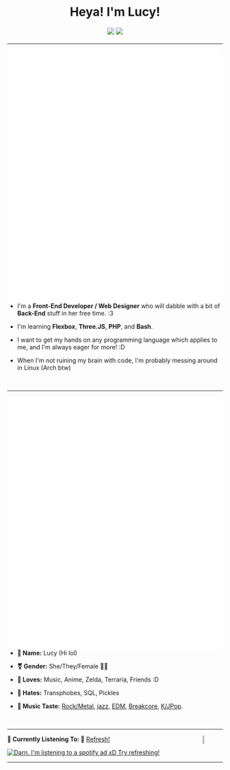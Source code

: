 <div align="center">

<h1> Heya! I'm Lucy!</h1>

#### [<img src="https://img.shields.io/badge/Buy%20Me%20A%20Coffee!%20%E2%98%95%20-%239146FF.svg?&style=for-the-badge">](https://www.buymeacoffee.com/lusife) [<img src="https://img.shields.io/badge/My%20Website!%20-%239146FF.svg?&style=for-the-badge">](https://lu-sife.github.io)

</div>

---

<div>

<img src="https://raw.githubusercontent.com/lu-sife/github-stats/master/generated/languages.svg#gh-dark-mode-only" align="left">

<img src="https://raw.githubusercontent.com/lu-sife/github-stats/master/generated/languages.svg#gh-light-mode-only" align="left">

- I'm a <b>Front-End Developer / Web Designer</b> who will dabble with a bit of <b>Back-End</b> stuff in her free time. :3

- I'm learning <b>Flexbox</b>, <b>Three.JS</b>, <b>PHP</b>, and <b>Bash</b>.

- I want to get my hands on any programming language which applies to me, and I'm always eager for more! :D

- When I'm not ruining my brain with code, I'm probably messing around in Linux (Arch btw)
</div><br>

---

<div>
<img src="https://raw.githubusercontent.com/lu-sife/github-stats/master/generated/overview.svg#gh-dark-mode-only" align="right">

<img src="https://raw.githubusercontent.com/lu-sife/github-stats/master/generated/overview.svg#gh-light-mode-only" align="right">


- <b>📃 Name:</b> Lucy (Hi lol)

- <b>⚧️ Gender:</b> She/They/Female 🏳️‍⚧️

- <b>💖 Loves:</b> Music, Anime, Zelda, Terraria, Friends :D

- <b>🙁 Hates:</b> Transphobes, SQL, Pickles

- <b>🎸 Music Taste:</b> <a href="https://open.spotify.com/album/3IaQ0DQMIXMShbMDNepeTK?si=SZrS25zpQxCCeHM4-ttBRw">Rock/Metal</a>, <a href="https://open.spotify.com/artist/62GoYifV4njTdvS8lD2yYT?si=0SnwdoAhQUKwGfwS2G9Jjw">jazz</a>, <a href="https://open.spotify.com/artist/49yTs5PHrOjyslAqSF2iCG?si=DcZv66h5QmOXgF11Tvnu2A">EDM</a>, <a href="https://open.spotify.com/artist/30F64wQIHvLiFTGaNZ73nU?si=D46PKhJ4T7uA3-d68qsYew">Breakcore</a>, <a href="https://open.spotify.com/artist/25b7eSZD64Sm8ReHZ1WDc7?si=oX9ia1dVSOqAyEsT507U_A">K/JPop</a>.
</div><br>

---

<div align="left">

<img src="https://github.com/LU-SIFE/LU-SIFE/blob/main/cat.gif?raw=true" width="9.5%" height="8.5%" align="right">

<b>🎵 Currently Listening To: 🎵</b>  [Refresh!](https://github.com/LU-SIFE)<br>

[![Darn. I'm listening to a spotify ad xD Try refreshing!](https://spotify-github-profile.vercel.app/api/view?uid=2lckj8cqkajywo3nqxx6rlbgc&cover_image=true&theme=natemoo-re&show_offline=false&bar_color=53b14f&bar_color_cover=true)](https://spotify-github-profile.vercel.app/api/view?uid=2lckj8cqkajywo3nqxx6rlbgc&redirect=true)
</div>

---